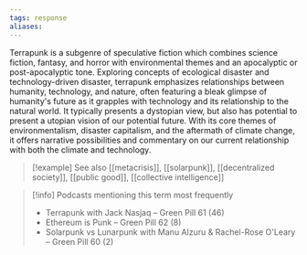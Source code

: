 ```yaml
---
tags: response
aliases:
---
```


Terrapunk is a subgenre of speculative fiction which combines science fiction, fantasy, and horror with environmental themes and an apocalyptic or post-apocalyptic tone. Exploring concepts of ecological disaster and technology-driven disaster, terrapunk emphasizes relationships between humanity, technology, and nature, often featuring a bleak glimpse of humanity's future as it grapples with technology and its relationship to the natural world. It typically presents a dystopian view, but also has potential to present a utopian vision of our potential future. With its core themes of environmentalism, disaster capitalism, and the aftermath of climate change, it offers narrative possibilities and commentary on our current relationship with both the climate and technology.

> [!example] See also
> [[metacrisis]], [[solarpunk]], [[decentralized society]], [[public good]], [[collective intelligence]]

> [!info] Podcasts mentioning this term most frequently
> * Terrapunk with Jack Nasjaq – Green Pill 61 (46)
> * Ethereum is Punk – Green Pill 62 (8)
> * Solarpunk vs Lunarpunk with Manu Alzuru & Rachel-Rose O'Leary – Green Pill 60 (2)